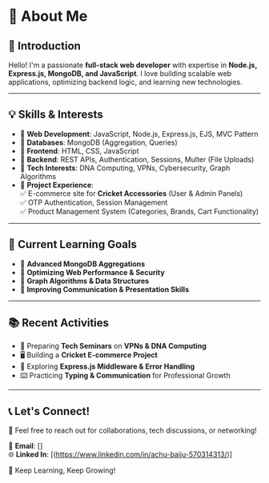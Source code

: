 # 👋 About Me

## 🚀 Introduction
Hello! I'm a passionate **full-stack web developer** with expertise in **Node.js, Express.js, MongoDB, and JavaScript**. I love building scalable web applications, optimizing backend logic, and learning new technologies.

---

## 💡 Skills & Interests
- 🔹 **Web Development**: JavaScript, Node.js, Express.js, EJS, MVC Pattern
- 🔹 **Databases**: MongoDB (Aggregation, Queries)
- 🔹 **Frontend**: HTML, CSS, JavaScript
- 🔹 **Backend**: REST APIs, Authentication, Sessions, Multer (File Uploads)
- 🔹 **Tech Interests**: DNA Computing, VPNs, Cybersecurity, Graph Algorithms
- 🔹 **Project Experience**:  
  ✅ E-commerce site for **Cricket Accessories** (User & Admin Panels)  
  ✅ OTP Authentication, Session Management  
  ✅ Product Management System (Categories, Brands, Cart Functionality)

---

## 🎯 Current Learning Goals
- 📌 **Advanced MongoDB Aggregations**  
- 📌 **Optimizing Web Performance & Security**  
- 📌 **Graph Algorithms & Data Structures**  
- 📌 **Improving Communication & Presentation Skills**  

---

## 📚 Recent Activities
- 🎤 Preparing **Tech Seminars** on **VPNs & DNA Computing**  
- 🖥️ Building a **Cricket E-commerce Project**  
- 🔎 Exploring **Express.js Middleware & Error Handling**  
- ⌨️ Practicing **Typing & Communication** for Professional Growth  

---

## 📞 Let's Connect!
💬 Feel free to reach out for collaborations, tech discussions, or networking!  

📧 **Email**: []  
🌐 **Linked In**: [(https://www.linkedin.com/in/achu-baiju-570314313/)]

🚀 Keep Learning, Keep Growing!

